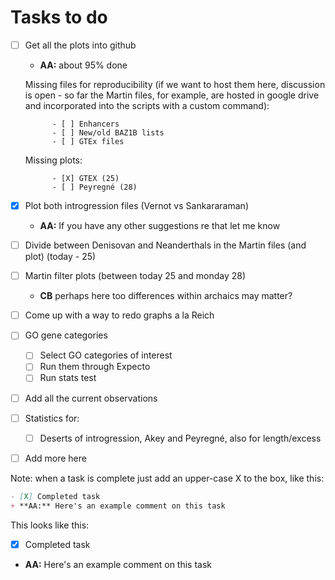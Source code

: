 # Tasks to do
- [ ] Get all the plots into github 
	+ **AA:** about 95% done
	
	Missing files for reproducibility (if we want to host them here, discussion is open - so far the Martin files, for example, are hosted in google drive and incorporated into the scripts with a custom command):

			- [ ] Enhancers
			- [ ] New/old BAZ1B lists
			- [ ] GTEx files

	Missing plots:

			- [X] GTEX (25)
			- [ ] Peyregné (28)
			
- [X] Plot both introgression files (Vernot vs Sankararaman)
	+ **AA:** If you have any other suggestions re that let me know
- [ ] Divide between Denisovan and Neanderthals in the Martin files (and plot) (today - 25)
- [ ] Martin filter plots (between today 25 and monday 28)
	+ **CB** perhaps here too differences within archaics may matter?
- [ ] Come up with a way to redo graphs a la Reich
- [ ] GO gene categories
	- [ ] Select GO categories of interest
	- [ ] Run them through Expecto
	- [ ] Run stats test 
- [ ] Add all the current observations 
- [ ] Statistics for:
	- [ ] Deserts of introgression, Akey and Peyregné, also for length/excess
- [ ] Add more here

Note: when a task is complete just add an upper-case X to the box, like this:

```md
- [X] Completed task 
+ **AA:** Here's an example comment on this task 
```

This looks like this:
- [X] Completed task 
+ **AA:** Here's an example comment on this task 
